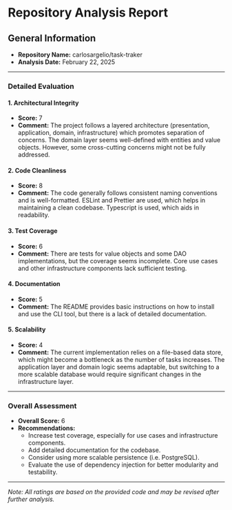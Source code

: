# Repository Analysis Report

## General Information
- **Repository Name:** carlosargelio/task-traker
- **Analysis Date:** February 22, 2025

---

### Detailed Evaluation

#### 1. Architectural Integrity
- **Score:** 7
- **Comment:** The project follows a layered architecture (presentation, application, domain, infrastructure) which promotes separation of concerns. The domain layer seems well-defined with entities and value objects. However, some cross-cutting concerns might not be fully addressed.

#### 2. Code Cleanliness
- **Score:** 8
- **Comment:** The code generally follows consistent naming conventions and is well-formatted. ESLint and Prettier are used, which helps in maintaining a clean codebase. Typescript is used, which aids in readability.

#### 3. Test Coverage
- **Score:** 6
- **Comment:** There are tests for value objects and some DAO implementations, but the coverage seems incomplete. Core use cases and other infrastructure components lack sufficient testing.

#### 4. Documentation
- **Score:** 5
- **Comment:** The README provides basic instructions on how to install and use the CLI tool, but there is a lack of detailed documentation.

#### 5. Scalability
- **Score:** 4
- **Comment:** The current implementation relies on a file-based data store, which might become a bottleneck as the number of tasks increases. The application layer and domain logic seems adaptable, but switching to a more scalable database would require significant changes in the infrastructure layer.

---

### Overall Assessment
- **Overall Score:** 6
- **Recommendations:**
  - Increase test coverage, especially for use cases and infrastructure components.
  - Add detailed documentation for the codebase.
  - Consider using more scalable persistence (i.e. PostgreSQL).
  - Evaluate the use of dependency injection for better modularity and testability.

---

*Note: All ratings are based on the provided code and may be revised after further analysis.*
